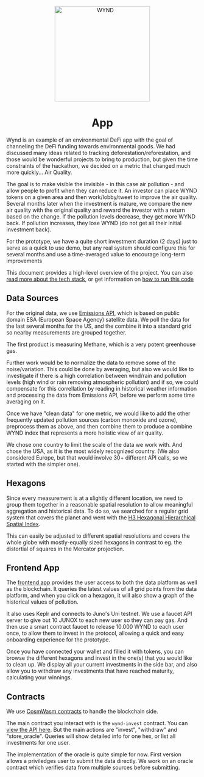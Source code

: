 <p align="center">
  <a href="https://wyndex.io/">
    <img alt="WYND" src="http://i.epvpimg.com/fjQacab.png" width="250" />
  </a>
</p>
<h1 align="center">
  App
</h1>

Wynd is an example of an environmental DeFi app with the goal of channeling the DeFi funding
towards environmental goods. We had discussed many ideas related to tracking deforestation/reforestation,
and those would be wonderful projects to bring to production, but given the time constraints of the hackathon,
we decided on a metric that changed much more quickly... Air Quality.

The goal is to make visible the invisible - in this case air pollution - and allow people to profit when they can
reduce it. An investor can place WYND tokens on a given area and then work/lobby/tweet to improve the air quality.
Several months later when the investment is mature, we compare the new air quality with the original quality and
reward the investor with a return based on the change. If the pollution levels decrease, they get more WYND back.
If pollution increases, they lose WYND (do not get all their initial investment back).

For the prototype, we have a quite short investment duration (2 days) just to serve as a quick to use demo,
but any real system should configure this for several months and use a time-averaged value to encourage long-term improvements

This document provides a high-level overview of the project. You can also
[read more about the tech stack](./TECH_STACK), or get information on [how to run this code](./DEVELOPMENT.md)

## Data Sources

For the original data, we use [Emissions API](https://emissions-api.org/), which is based on public domain
ESA (European Space Agency) satellite data. We poll the data for the last several months for the US, and
the combine it into a standard grid so nearby measurements are grouped together.

The first product is measuring Methane, which is a very potent greenhouse gas. 

Further work would be to normalize the data to remove some of the noise/variation. This could be done by
averaging, but also we would like to investigate if there is a high correlation between wind/rain and
pollution levels (high wind or rain removing atmospheric pollution) and if so, we could compensate for this
correllation by reading in historical weather information and processing the data from Emissions API, before
we perform some time averaging on it.

Once we have "clean data" for one metric, we would like to add the other frequently updated pollution sources
(carbon monoxide and ozone), preprocess them as above, and then combine them to produce a combine WYND index
that represents a more holistic view of air quality.

We chose one country to limit the scale of the data we work with. And chose the USA, as it is the most widely
recognized country. (We also considered Europe, but that would involve 30+ different API calls, so we started with the
simpler one).

## Hexagons

Since every measurement is at a slightly different location, we need to group them together in a reasonable
spatial resolution to allow meaningful aggregation and historical data. To do so, we searched for a regular grid system
that covers the planet and went with the [H3 Hexagonal Hierarchical Spatial Index](https://eng.uber.com/h3/).

This can easily be adjusted to different spatial resolutions and covers the whole globe with mostly-equally sized
hexagons in contrast to eg. the distortial of squares in the Mercator projection.

## Frontend App

The [frontend app](https://wyndex.io) provides the user access to both the data platform as well as the blockchain.
It queries the latest values of all grid points from the data platform, and when you click on a hexagon, it will 
also show a graph of the historical values of pollution.

It also uses Keplr and connects to Juno's Uni testnet. We use a faucet API server to give out 10 JUNOX to each new user
so they can pay gas. And then use a smart contract faucet to release 10.000 WYND to each user once, to allow them
to invest in the protocol, allowing a quick and easy onboarding experience for the prototype.

Once you have connected your wallet and filled it with tokens, you can browse the different hexagons and invest in the
one(s) that you would like to clean up. We display all your current investments in the side bar, and also allow
you to withdraw any investments that have reached maturity, calculating your winnings.

## Contracts

We use [CosmWasm contracts](https://github.com/wynd-answers/wynd-contracts/tree/main/contracts) to handle
the blockchain side. 

The main contract you interact with is the `wynd-invest` contract. You can [view the API here](https://github.com/wynd-answers/wynd-contracts/blob/main/contracts/wynd-invest/src/msg.rs). But the main actions are "invest", "withdraw"
and "store_oracle". Queries will show detailed info for one hex, or list all investments for one user.

The implementation of the oracle is quite simple for now. First version allows a priviledges user to submit the data
directly. We work on an oracle contract which verifies data from multiple sources before submitting.

